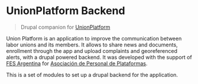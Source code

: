 # UnionPlatform Backend

> Drupal companion for [UnionPlatform][0]

Union Platform is an application to improve the communication between labor
unions and its members. It allows to share news and documents, enrollment
through the app and upload complaints and georeferenced alerts, with a drupal
powered backend.  It was developed with the support of [FES Argentina][1] for
[Asociación de Personal de Plataformas][2].

This is a set of modules to set up a drupal backend for the application.

[0]: https://gitlab.com/gcoop-libre/unionplatform
[1]: https://www.fes-argentina.org
[2]: https://twitter.com/AppSindical
